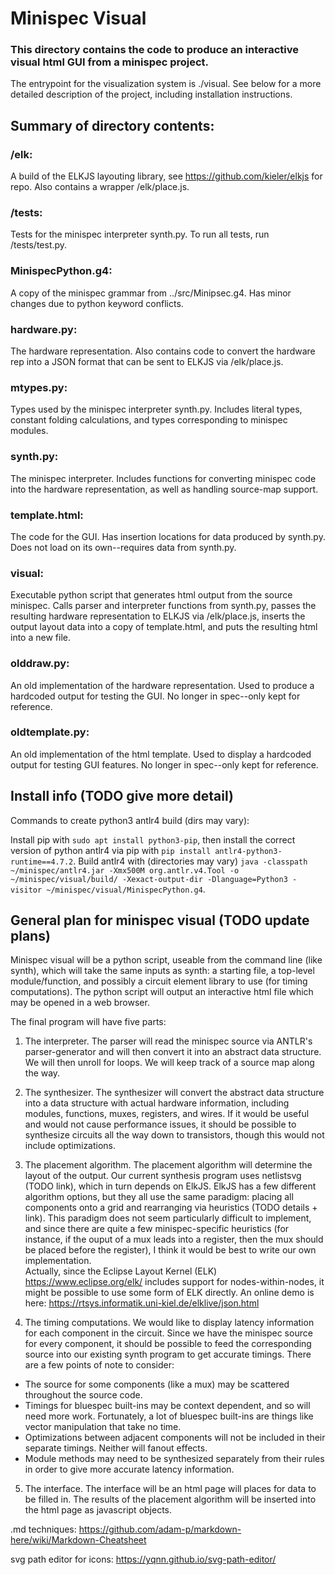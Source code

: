 # Minispec Visual
### This directory contains the code to produce an interactive visual html GUI from a minispec project.

The entrypoint for the visualization system is ./visual. See below for a more detailed description of the project, including installation instructions.

## Summary of directory contents:

### /elk:
A build of the ELKJS layouting library, see https://github.com/kieler/elkjs for repo. Also contains a wrapper /elk/place.js.

### /tests:
Tests for the minispec interpreter synth.py. To run all tests, run /tests/test.py.

### MinispecPython.g4:
A copy of the minispec grammar from ../src/Minipsec.g4. Has minor changes due to python keyword conflicts.

### hardware.py:
The hardware representation. Also contains code to convert the hardware rep into a JSON format that can be sent to ELKJS via /elk/place.js.

### mtypes.py:
Types used by the minispec interpreter synth.py. Includes literal types, constant folding calculations, and types corresponding to minispec modules.

### synth.py:
The minispec interpreter. Includes functions for converting minispec code into the hardware representation, as well as handling source-map support.

### template.html:
The code for the GUI. Has insertion locations for data produced by synth.py. Does not load on its own--requires data from synth.py.

### visual:
Executable python script that generates html output from the source minispec. Calls parser and interpreter functions from synth.py, passes the resulting hardware representation to ELKJS via /elk/place.js, inserts the output layout data into a copy of template.html, and puts the resulting html into a new file.

### olddraw.py:
An old implementation of the hardware representation. Used to produce a hardcoded output for testing the GUI. No longer in spec--only kept for reference.

### oldtemplate.py:
An old implementation of the html template. Used to display a hardcoded output for testing GUI features. No longer in spec--only kept for reference.

## Install info (TODO give more detail)

Commands to create python3 antlr4 build (dirs may vary):

Install pip with `sudo apt install python3-pip`, then install the correct version of python antlr4 via pip with `pip install antlr4-python3-runtime==4.7.2`. Build antlr4 with (directories may vary) `java -classpath ~/minispec/antlr4.jar -Xmx500M org.antlr.v4.Tool -o ~/minispec/visual/build/ -Xexact-output-dir -Dlanguage=Python3 -visitor ~/minispec/visual/MinispecPython.g4`.

## General plan for minispec visual (TODO update plans)

Minispec visual will be a python script, useable from the command line (like synth), which will take the same inputs as synth: a starting file, a top-level module/function, and possibly a circuit element library to use (for timing computations). The python script will output an interactive html file which may be opened in a web browser.

The final program will have five parts:

1. The interpreter. The parser will read the minispec source via ANTLR's parser-generator and will then convert it into an abstract data structure. We will then unroll for loops. We will keep track of a source map along the way.

2. The synthesizer. The synthesizer will convert the abstract data structure into a data structure with actual hardware information, including modules, functions, muxes, registers, and wires. If it would be useful and would not cause performance issues, it should be possible to synthesize circuits all the way down to transistors, though this would not include optimizations.

3. The placement algorithm. The placement algorithm will determine the layout of the output. Our current synthesis program uses netlistsvg (TODO link), which in turn depends on ElkJS. ElkJS has a few different algorithm options, but they all use the same paradigm: placing all components onto a grid and rearranging via heuristics (TODO details + link). This paradigm does not seem particularly difficult to implement, and since there are quite a few minispec-specific heuristics (for instance, if the ouput of a mux leads into a register, then the mux should be placed before the register), I think it would be best to write our own implementation.  
Actually, since the Eclipse Layout Kernel (ELK) https://www.eclipse.org/elk/ includes support for nodes-within-nodes, it might be possible to use some form of ELK directly.
An online demo is here: https://rtsys.informatik.uni-kiel.de/elklive/json.html

4. The timing computations. We would like to display latency information for each component in the circuit. Since we have the minispec source for every component, it should be possible to feed the corresponding source into our existing synth program to get accurate timings. There are a few points of note to consider:

- The source for some components (like a mux) may be scattered throughout the source code.
- Timings for bluespec built-ins may be context dependent, and so will need more work. Fortunately, a lot of bluespec built-ins are things like vector manipulation that take no time.
- Optimizations between adjacent components will not be included in their separate timings. Neither will fanout effects.
- Module methods may need to be synthesized separately from their rules in order to give more accurate latency information.

5. The interface. The interface will be an html page will places for data to be filled in. The results of the placement algorithm will be inserted into the html page as javascript objects.

.md techniques:
https://github.com/adam-p/markdown-here/wiki/Markdown-Cheatsheet

svg path editor for icons:
https://yqnn.github.io/svg-path-editor/
